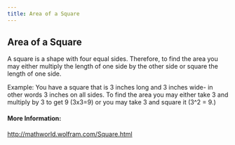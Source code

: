 ```yaml
---
title: Area of a Square
---
```

## Area of a Square

A square is a shape with four equal sides. Therefore, to find the area you may either multiply the length of one side by the other side or square the length of one side. 

Example:
You have a square that is 3 inches long and 3 inches wide- in other words 3 inches on all sides. To find the area you may either take 3 and multiply by 3 to get 9 (3x3=9) or you may take 3 and square it (3^2 = 9.)


#### More Information:
http://mathworld.wolfram.com/Square.html
